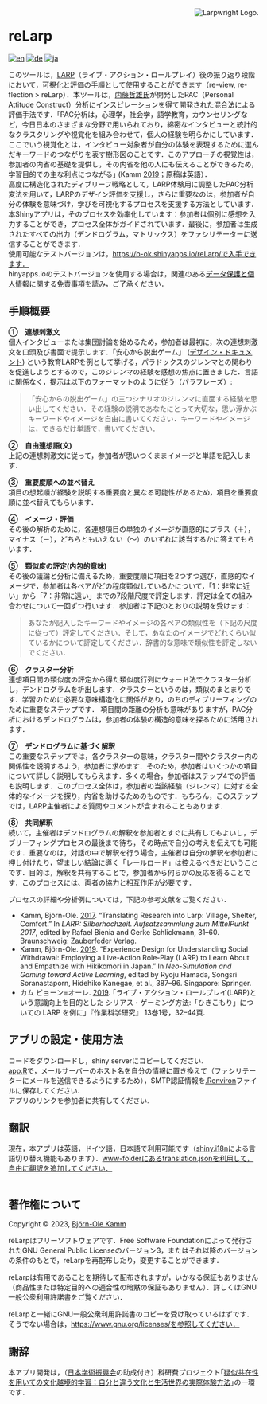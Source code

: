 <picture>
  <source media="(prefers-color-scheme: dark)" srcset="https://www.larpwright.online/assets/rl-logo_wh.png">
  <source media="(prefers-color-scheme: light)" srcset="https://www.larpwright.online/assets/rl-logo_bl.png">
  <img align="right" alt="Larpwright Logo." src="https://www.larpwright.online/assets/rl-logo_bl.png">
</picture>

# reLarp
[![en](https://img.shields.io/badge/lang-en-blue.svg)](https://github.com/larpgit/relarp/blob/main/README.md)
[![de](https://img.shields.io/badge/lang-de-green.svg)](https://github.com/larpgit/relarp/blob/main/README.de.md)
[![ja](https://img.shields.io/badge/lang-ja-red.svg)](https://github.com/larpgit/relarp/blob/main/README.ja.md)

このツールは，[LARP](https://nordiclarp.org/wiki/Larp)（ライブ・アクション・ロールプレイ）後の振り返り段階において，可視化と評価の手順として使用することができます（re-view, re-flection > reLarp）．本ツールは，[内藤哲雄氏](https://pacanalysis.jimdofree.com/)が開発したPAC（Personal Attitude Construct）分析にインスピレーションを得て開発された混合法による評価手法です．｢PAC分析は，心理学，社会学，語学教育，カウンセリングなど，今日日本のさまざまな分野で用いられており，綿密なインタビューと統計的なクラスタリングや視覚化を組み合わせて，個人の経験を明らかにしています．ここでいう視覚化とは，インタビュー対象者が自分の体験を表現するために選んだキーワードのつながりを表す樹形図のことです．このアプローチの視覚性は，参加者の内省の基礎を提供し，その内省を他の人にも伝えることができるため，学習目的での主な利点につながる｣ (Kamm [2019](https://doi.org/10.1007/978-981-13-8039-6_36)；原稿は英語）．<br/>
高度に構造化されたディブリーフ戦略として，LARP体験用に調整したPAC分析変法を用いて，LARPのデザイン評価を支援し，さらに重要なのは，参加者が自分の体験を意味づけ，学びを可視化するプロセスを支援する方法としています．<br/>
本Shinyアプリは，そのプロセスを効率化しています：参加者は個別に感想を入力することができ，プロセス全体がガイドされています．最後に，参加者は生成されたすべての出力（デンドログラム，マトリックス）をファシリテーターに送信することができます． <br/>
使用可能なテストバージョンは，https://b-ok.shinyapps.io/reLarp/で入手できます．<br/>
hinyapps.ioのテストバージョンを使用する場合は，関連のある[データ保護と個人情報に関する免責事項](https://www.larpwright.online/relarp/#data_privacy)を読み，ご了承ください．

## 手順概要
**①　連想刺激文**<br/>
個人インタビューまたは集団討論を始めるため，参加者は最初に，次の連想刺激文を口頭及び書面で提示します．「安心から脱出ゲーム」 ([デザイン・ドキュメント](https://www.b-ok.de/vsc_larp/)) という教育LARPを例として挙げる，パラドックスのジレンマとの関わりを促進しようとするので，このジレンマの経験を感想の焦点に置きました．言語に関係なく，提示は以下のフォーマットのように従う（パラフレーズ）:
> 「安心からの脱出ゲーム」の三つシナリオのジレンマに直面する経験を思い出してください．その経験の説明であなたにとって大切な，思い浮かぶキーワードやイメージを自由に書いてください．キーワードやイメージは，できるだけ単語で，書いてください．

**②　自由連想語(文)**<br/>
上記の連想刺激文に従って，参加者が思いつくままイメージと単語を記入します．

**③　重要度順への並べ替え**<br/>
項目の想起順が経験を説明する重要度と異なる可能性があるため，項目を重要度順に並べ替えてもらいます．

**④　イメージ・評価**<br/>
その後の解析のために，各連想項目の単独のイメージが直感的にプラス（＋），マイナス（－），どちらともいえない（〜）のいずれに該当するかに答えてもらいます．

**⑤　類似度の評定(内包的意味)**<br/>
その後の議論と分析に備えるため，重要度順に項目を2つずつ選び，直感的なイメージで，参加者は各ペアがどの程度類似しているかについて，「1：非常に近い」から「7：非常に遠い」までの7段階尺度で評定します．評定は全ての組み合わせについて一回ずつ行います．参加者は下記のとおりの説明を受けます：
> あなたが記入したキーワードやイメージの各ペアの類似性を（下記の尺度に従って）評定してください．そして，あなたのイメージでどれくらい似ているかについて評定してください．辞書的な意味で類似性を評定しないでください．

**⑥　クラスター分析**<br/>
連想項目間の類似度の評定から得た類似度行列にウォード法でクラスター分析し，デンドログラムを析出します．クラスターというのは，類似のまとまりです．学習のために必要な意味構造化に関係があり，のちのディブリーフィングのために重要なステップです．
項目間の距離の分析も意味がありますが，PAC分析におけるデンドログラムは，参加者の体験の構造的意味を探るために活用されます．

**⑦　デンドログラムに基づく解釈**<br/>
この重要なステップでは，各クラスターの意味，クラスター間やクラスター内の関係性を説明するよう，参加者に求めます．そのため，参加者はいくつかの項目について詳しく説明してもらえます．多くの場合，参加者はステップ4での評価も説明します．このプロセス全体は，参加者の当該経験（ジレンマ）に対する全体的なイメージを探り，内省を助けるためのものです．もちろん，このステップでは，LARP主催者による質問やコメントが含まれることもあります．

**⑧　共同解釈**<br/>
続いて，主催者はデンドログラムの解釈を参加者とすぐに共有してもよいし，デブリーフィングプロセスの最後まで待ち，その時点で自分の考えを伝えても可能です．重要なのは，対話の中で解釈を行う場合，主催者は自分の解釈を参加者に押し付けたり，望ましい結論に導く「レールロード」は控えるべきだということです．目的は，解釈を共有することで，参加者から何らかの反応を得ることです．このプロセスには、両者の協力と相互作用が必要です．

プロセスの詳細や分析例については，下記の参考文献をご覧ください．<br/>
- Kamm, Björn-Ole. [2017](https://www.academia.edu/98921787/Translating_Research_into_Larp_Village_Shelter_Comfort). “Translating Research into Larp: Village, Shelter, Comfort.” In *LARP: Silberhochzeit. Aufsatzsammlung zum MittelPunkt 2017*, edited by Rafael Bienia and Gerke Schlickmann, 31–60. Braunschweig: Zauberfeder Verlag.<br/>
- Kamm, Björn-Ole. [2019](https://doi.org/10.1007/978-981-13-8039-6_36). “Experience Design for Understanding Social Withdrawal: Employing a Live-Action Role-Play (LARP) to Learn About and Empathize with Hikikomori in Japan.” In *Neo-Simulation and Gaming toward Active Learning*, edited by Ryoju Hamada, Songsri Soranastaporn, Hidehiko Kanegae, et al., 387–96. Singapore: Springer.<br/>
- カム ビョーン=オーレ. [2019](https://doi.org/10.32191/jjos.13.1_32). ｢ライブ・アクション・ロールプレイ(LARP)という意識向上を目的とした シリアス・ゲーミング方法:「ひきこもり」についての LARP を例に」『作業科学研究』 13巻1号，32–44頁.

## アプリの設定・使用方法
コードをダウンロードし，shiny serverにコピーしてください.<br/>
[app.R](app.R)で，メールサーバーのホスト名を自分の情報に置き換えて（ファシリテーターにメールを送信できるようにするため），SMTP認証情報を[.Renviron](.Renviron)ファイルに保存してください.<br/>
アプリのリンクを参加者に共有してください.

## 翻訳
現在，本アプリは英語，ドイツ語，日本語で利用可能です（[shiny.i18n](https://github.com/Appsilon/shiny.i18n)による言語切り替え機能もあります）．www-folderにあるtranslation.jsonを利用して，自由に翻訳を追加してください．<br/><br/>

## 著作権について
Copyright &copy; 2023, [Björn-Ole Kamm](https://www.b-ok.de)

reLarpはフリーソフトウェアです．Free Software Foundationによって発行されたGNU General Public Licenseのバージョン3，またはそれ以降のバージョンの条件のもとで，reLarpを再配布したり，変更することができます．

reLarpは有用であることを期待して配布されますが，いかなる保証もありません（商品性または特定目的への適合性の暗黙の保証もありません）．詳しくはGNU一般公衆利用許諾書をご覧ください．

reLarpと一緒にGNU一般公衆利用許諾書のコピーを受け取っているはずです．そうでない場合は，https://www.gnu.org/licenses/を参照してください．

## 謝辞
本アプリ開発は，（[日本学術振興会](https://www.jsps.go.jp/english/)の助成付き）科研費プロジェクト｢[疑似共在性を用いての文化越境的学習：自分と違う文化と生活世界の実際体験方法](https://kaken.nii.ac.jp/en/grant/KAKENHI-PROJECT-19KT0028/)｣の一環です．
